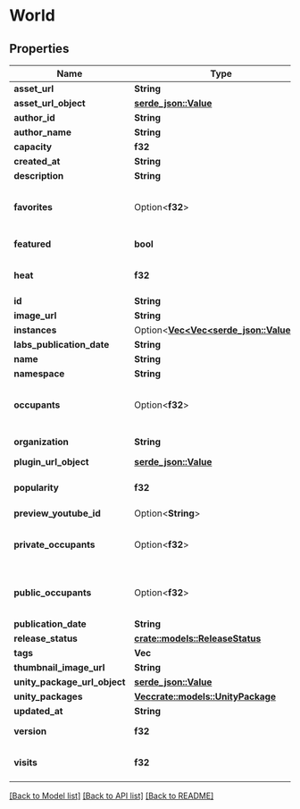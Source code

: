 # World

## Properties

Name | Type | Description | Notes
------------ | ------------- | ------------- | -------------
**asset_url** | **String** |  | 
**asset_url_object** | [**serde_json::Value**](.md) |  | 
**author_id** | **String** |  | [readonly]
**author_name** | **String** |  | [readonly]
**capacity** | **f32** |  | [readonly]
**created_at** | **String** |  | [readonly]
**description** | **String** |  | 
**favorites** | Option<**f32**> |  | [optional][readonly][default to 0]
**featured** | **bool** |  | [default to false]
**heat** | **f32** |  | [readonly][default to 0]
**id** | **String** |  | 
**image_url** | **String** |  | 
**instances** | Option<[**Vec<Vec<serde_json::Value>>**](array.md)> |  | [optional]
**labs_publication_date** | **String** |  | 
**name** | **String** |  | 
**namespace** | **String** |  | 
**occupants** | Option<**f32**> |  | [optional][readonly][default to 0]
**organization** | **String** |  | [default to vrchat]
**plugin_url_object** | [**serde_json::Value**](.md) |  | 
**popularity** | **f32** |  | [readonly][default to 0]
**preview_youtube_id** | Option<**String**> |  | [optional]
**private_occupants** | Option<**f32**> |  | [optional][readonly][default to 0]
**public_occupants** | Option<**f32**> |  | [optional][readonly][default to 0]
**publication_date** | **String** |  | 
**release_status** | [**crate::models::ReleaseStatus**](ReleaseStatus.md) |  | 
**tags** | **Vec<String>** |  | 
**thumbnail_image_url** | **String** |  | 
**unity_package_url_object** | [**serde_json::Value**](.md) |  | 
**unity_packages** | [**Vec<crate::models::UnityPackage>**](UnityPackage.md) |  | 
**updated_at** | **String** |  | 
**version** | **f32** |  | [default to 0]
**visits** | **f32** |  | [readonly][default to 0]

[[Back to Model list]](../README.md#documentation-for-models) [[Back to API list]](../README.md#documentation-for-api-endpoints) [[Back to README]](../README.md)


